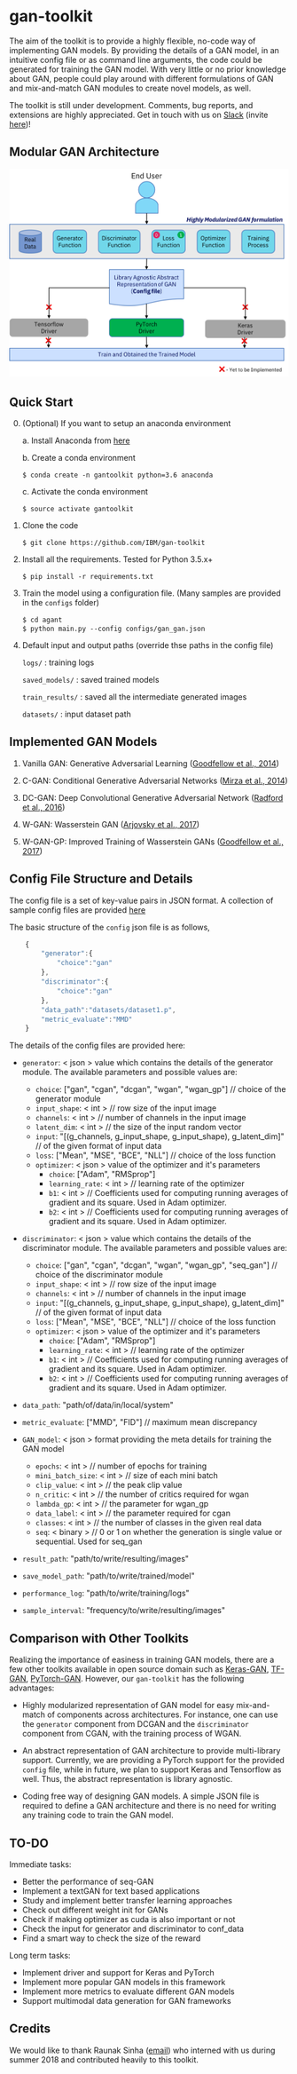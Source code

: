 # gan-toolkit
The aim of the toolkit is to provide a highly flexible, no-code way of implementing GAN models. By providing the details of a GAN model, in an intuitive config file or as command line arguments, the code could be generated for training the GAN model. With very little or no prior knowledge about GAN, people could play around with different formulations of GAN and mix-and-match GAN modules to create novel models, as well.

The toolkit is still under development. Comments, bug reports, and extensions are highly appreciated. Get in touch with us on [Slack](https://gan-toolkit.slack.com) (invite [here](https://join.slack.com/t/gan-toolkit/shared_invite/enQtNDQzMzA4OTM5NTU0LTczZTM4MmYyNmE4ZjI0ZGU5MTdkM2MzMWZkNDFmMjNhNTBhMTE3MmI2YmY2YWQxMzkzODExNjBiYThjMzZiOTk))!

## Modular GAN Architecture

![GAN Architecture](images/gan_toolkit_architecture.png?raw=true "Modular GAN Architecture")

## Quick Start

0. (Optional) If you want to setup an anaconda environment

    a. Install Anaconda from [here](https://conda.io/docs/user-guide/install/index.html#installing-conda-on-a-system-that-has-other-python-installations-or-packages)

    b. Create a conda environment
    ```shell
    $ conda create -n gantoolkit python=3.6 anaconda
    ```

    c. Activate the conda environment
    ```shell
    $ source activate gantoolkit
    ```

1. Clone the code

    ```shell
    $ git clone https://github.com/IBM/gan-toolkit
    ```

2. Install all the requirements. Tested for Python 3.5.x+

    ```shell
    $ pip install -r requirements.txt
    ```

3. Train the model using a configuration file. (Many samples are provided in the `configs` folder)

    ```shell
    $ cd agant
    $ python main.py --config configs/gan_gan.json
    ```

4. Default input and output paths (override thse paths in the config file)

    
    `logs/` : training logs

    `saved_models/` : saved trained models

    `train_results/` : saved all the intermediate generated images

    `datasets/` : input dataset path 

## Implemented GAN Models

1. Vanilla GAN: Generative Adversarial Learning ([Goodfellow et al., 2014](https://arxiv.org/abs/1406.2661))

2. C-GAN: Conditional Generative Adversarial Networks ([Mirza et al., 2014](https://arxiv.org/abs/1411.1784))

3. DC-GAN: Deep Convolutional Generative Adversarial Network  ([Radford et al., 2016](https://arxiv.org/abs/1511.06434))

4. W-GAN: Wasserstein GAN    ([Arjovsky et al., 2017](https://arxiv.org/abs/1701.07875))

5. W-GAN-GP: Improved Training of Wasserstein GANs  ([Goodfellow et al., 2017](https://arxiv.org/abs/1704.00028))


## Config File Structure and Details

The config file is a set of key-value pairs in JSON format. A collection of sample config files are provided [here](./agant/configs/)

The basic structure of the `config` json file is as follows,

```Javascript
    { 
        "generator":{
            "choice":"gan"
        },
        "discriminator":{
            "choice":"gan"
        },
        "data_path":"datasets/dataset1.p",
        "metric_evaluate":"MMD"
    }
```

The details of the config files are provided here:

- `generator`: < json > value which contains the details of the generator module. The available parameters and possible values are:
    - `choice`: ["gan", "cgan", "dcgan", "wgan", "wgan_gp"] // choice of the generator module
    - `input_shape`: < int > // row size of the input image
    - `channels`: < int > // number of channels in the input image
    - `latent_dim`: < int > // the size of the input random vector
    - `input`: "[(g_channels, g_input_shape, g_input_shape), g_latent_dim]" // of the given format of input data
    - `loss`: ["Mean", "MSE", "BCE", "NLL"] // choice of the loss function
    - `optimizer`: < json > value of the optimizer and it's parameters
        - `choice`: ["Adam", "RMSprop"]
        - `learning_rate`: < int > // learning rate of the optimizer
        - `b1`: < int > //  Coefficients used for computing running averages of gradient and its square. Used in Adam optimizer.
        - `b2`: < int > //  Coefficients used for computing running averages of gradient and its square. Used in Adam optimizer.

- `discriminator`: < json > value which contains the details of the discriminator module. The available parameters and possible values are:
    - `choice`: ["gan", "cgan", "dcgan", "wgan", "wgan_gp", "seq_gan"] // choice of the discriminator module
    - `input_shape`: < int > // row size of the input image
    - `channels`: < int > // number of channels in the input image
    - `input`: "[(g_channels, g_input_shape, g_input_shape), g_latent_dim]" // of the given format of input data
    - `loss`: ["Mean", "MSE", "BCE", "NLL"] // choice of the loss function
    - `optimizer`: < json > value of the optimizer and it's parameters
        - `choice`: ["Adam", "RMSprop"]
        - `learning_rate`: < int > // learning rate of the optimizer
        - `b1`: < int > //  Coefficients used for computing running averages of gradient and its square. Used in Adam optimizer.
        - `b2`: < int > //  Coefficients used for computing running averages of gradient and its square. Used in Adam optimizer.

- `data_path`: "path/of/data/in/local/system"

- `metric_evaluate`: ["MMD", "FID"]  // maximum mean discrepancy

- `GAN_model`: < json > format providing the meta details for training the GAN model
    - `epochs`: < int > // number of epochs for training
    - `mini_batch_size`: < int > // size of each mini batch
    - `clip_value`: < int > // the peak clip value
    - `n_critic`: < int > // the number of critics required for wgan
    - `lambda_gp`: < int > // the parameter for wgan_gp
    - `data_label`: < int > // the parameter required for cgan
    - `classes`: < int > // the number of classes in the given real data
    - `seq`: < binary > // 0 or 1 on whether the generation is single value or sequential. Used for seq_gan

- `result_path`: "path/to/write/resulting/images" 

- `save_model_path`:  "path/to/write/trained/model" 

- `performance_log`:  "path/to/write/training/logs" 

- `sample_interval`:  "frequency/to/write/resulting/images"

## Comparison with Other Toolkits

Realizing the importance of easiness in training GAN models, there are a few other toolkits available in open source domain such as [Keras-GAN](https://github.com/eriklindernoren/Keras-GAN), [TF-GAN](https://github.com/tensorflow/tensorflow/tree/master/tensorflow/contrib/gan/), [PyTorch-GAN](https://github.com/eriklindernoren/PyTorch-GAN). However, our `gan-toolkit` has the following advantages:

 - Highly modularized representation of GAN model for easy mix-and-match of components across architectures. For instance, one can use the `generator` component from DCGAN and the `discriminator` component from CGAN, with the training process of WGAN.

  - An abstract representation of GAN architecture to provide multi-library support. Currently, we are providing a PyTorch support for the provided `config` file, while in future, we plan to support Keras and Tensorflow as well. Thus, the abstract representation is library agnostic.

  - Coding free way of designing GAN models. A simple JSON file is required to define a GAN architecture and there is no need for writing any training code to train the GAN model.

## TO-DO

Immediate tasks:
 - Better the performance of seq-GAN 
 - Implement a textGAN for text based applications
 - Study and implement better transfer learning approaches
 - Check out different weight init for GANs 
 - Check if making optimizer as cuda is also important or not
 - Check the input for generator and discriminator to conf_data
 - Find a smart way to check the size of the reward
 
Long term tasks:
 - Implement driver and support for Keras and PyTorch
 - Implement more popular GAN models in this framework
 - Implement more metrics to evaluate different GAN models
 - Support multimodal data generation for GAN frameworks

## Credits

We would like to thank Raunak Sinha ([email](raunak15075@iiitd.ac.in)) who interned with us during summer 2018 and contributed heavily to this toolkit.